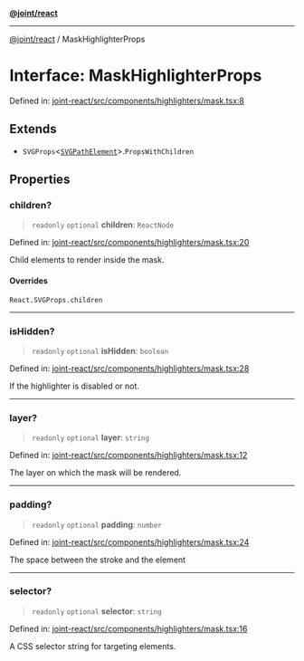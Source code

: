 [**@joint/react**](../README.md)

***

[@joint/react](../README.md) / MaskHighlighterProps

# Interface: MaskHighlighterProps

Defined in: [joint-react/src/components/highlighters/mask.tsx:8](https://github.com/samuelgja/joint/blob/main/packages/joint-react/src/components/highlighters/mask.tsx#L8)

## Extends

- `SVGProps`\<[`SVGPathElement`](https://developer.mozilla.org/docs/Web/API/SVGPathElement)\>.`PropsWithChildren`

## Properties

### children?

> `readonly` `optional` **children**: `ReactNode`

Defined in: [joint-react/src/components/highlighters/mask.tsx:20](https://github.com/samuelgja/joint/blob/main/packages/joint-react/src/components/highlighters/mask.tsx#L20)

Child elements to render inside the mask.

#### Overrides

`React.SVGProps.children`

***

### isHidden?

> `readonly` `optional` **isHidden**: `boolean`

Defined in: [joint-react/src/components/highlighters/mask.tsx:28](https://github.com/samuelgja/joint/blob/main/packages/joint-react/src/components/highlighters/mask.tsx#L28)

If the highlighter is disabled or not.

***

### layer?

> `readonly` `optional` **layer**: `string`

Defined in: [joint-react/src/components/highlighters/mask.tsx:12](https://github.com/samuelgja/joint/blob/main/packages/joint-react/src/components/highlighters/mask.tsx#L12)

The layer on which the mask will be rendered.

***

### padding?

> `readonly` `optional` **padding**: `number`

Defined in: [joint-react/src/components/highlighters/mask.tsx:24](https://github.com/samuelgja/joint/blob/main/packages/joint-react/src/components/highlighters/mask.tsx#L24)

The space between the stroke and the element

***

### selector?

> `readonly` `optional` **selector**: `string`

Defined in: [joint-react/src/components/highlighters/mask.tsx:16](https://github.com/samuelgja/joint/blob/main/packages/joint-react/src/components/highlighters/mask.tsx#L16)

A CSS selector string for targeting elements.
